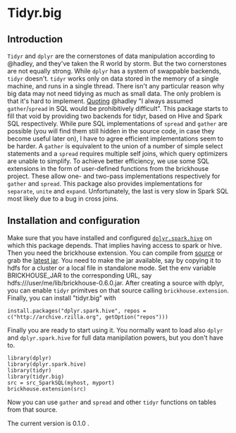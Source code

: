 

# Tidyr.big

## Introduction

`Tidyr` and `dplyr` are the cornerstones of data manipulation according to @hadley, and they've taken the R world by storm. But the two cornerstones are not equally strong. While `dplyr` has a system of swappable backends, `tidyr` doesn't. `tidyr` works only on data stored in the memory of a single machine, and runs in a single thread. There isn't any particular reason why big data may not need tidying as much as small data. The only problem is that it's hard to implement. [Quoting](https://github.com/hadley/tidyr/issues/138) @hadley "I always assumed `gather`/`spread` in SQL would be prohibitively difficult". This package starts to fill that void by providing two backends for tidyr, based on Hive and Spark SQL respectively.
While pure SQL implementations of `spread` and `gather` are possible (you will find them still hidden in the source code, in case they become useful later on), I have to agree efficient implementations seem to be harder. A `gather` is equivalent to the union of a number of simple select statements and a `spread` requires multiple self joins, which query optimizers are unable to simplify. To achieve better efficiency, we use some SQL extensions in the form of user-defined functions from the brickhouse project. These allow one- and two-pass implementations respectively for `gather` and `spread`. This package also provides implementations for `separate`, `unite` and `expand`. Unfortunately, the last is very slow in Spark SQL most likely due to a bug in cross joins. 


## Installation and configuration

Make sure that you have installed and configured [`dplyr.spark.hive`](https://github.com/rzilla/dplyr.spark.hive) on which this package depends. That implies having access to spark or hive. Then you need the brickhouse extension. You can compile from [source](https://github.com/klout/brickhouse) or grab the [latest jar](https://github.com/klout/brickhouse/wiki/Downloads). 
You need to make the jar available, say by copying it to hdfs for a cluster or a local file in standalone mode. Set the env variable BRICKHOUSE_JAR to the corresponding URL, say hdfs:///user/me/lib/brickhouse-0.6.0.jar. After creating a source with dplyr, you can enable `tidyr` primitves on that source calling `brickhouse.extension`. Finally, you can install "tidyr.big"  with 

```
install.packages("dplyr.spark.hive", repos = c("http://archive.rzilla.org", getOption("repos")))
```

Finally you are ready to start using it. You normally want to load also `dplyr` and `dplyr.spark.hive` for full data manipilation powers,  but you don't have to.

```
library(dplyr)
library(dplyr.spark.hive)
library(tidyr)
library(tidyr.big)
src = src_SparkSQL(myhost, myport)
brickhouse.extension(src)
```

Now you can use `gather` and `spread` and other `tidyr` functions on tables from that source.



The current version is 0.1.0 .


